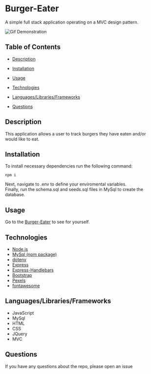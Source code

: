 # Burger-Eater
A simple full stack application operating on a MVC design pattern.


![Gif Demonstration](\public\assets\img\burgerEater.gif)


## Table of Contents 

* [Description](#description)

* [Installation](#installation)

* [Usage](#usage)

* [Technologies](#technologies)

* [Languages/Libraries/Frameworks](#languages/libraries/frameworks)

* [Questions](#questions)


## Description

This application allows a user to track burgers they have eaten and/or would like to eat.

## Installation

To install necessary dependencies run the following command:
````
npm i
````
Next, navigate to .env to define your enviromental variables.        
Finally, run the schema.sql and seeds.sql files in MySql to create the database.


## Usage

Go to the [Burger-Eater]() to see for yourself.
    

## Technologies
                           
- [Node.js](https://nodejs.org/)                                               
- [MySql (npm package)](https://www.npmjs.com/package/mysql)
- [dotenv](https://www.npmjs.com/package/dotenv)
- [Express](https://expressjs.com/)
- [Express-Handlebars](https://www.npmjs.com/package/express-handlebars)
- [Bootstrap](https://getbootstrap.com/)
- [Pexels](https://www.pexels.com/search/burgers/)
- [fontawesome](https://fontawesome.com/)


## Languages/Libraries/Frameworks

- JavaScript
- MySql
- HTML
- CSS
- JQuery
- MVC


## Questions

If you have any questions about the repo, please open an issue 
